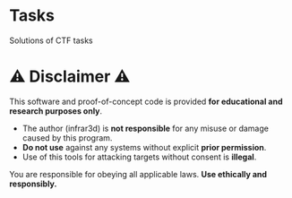 # Tasks

Solutions of CTF tasks

# ⚠️ Disclaimer ⚠️

This software and proof-of-concept code is provided **for educational and research purposes only**. 

*   The author (infrar3d) is **not responsible** for any misuse or damage caused by this program.
*   **Do not use** against any systems without explicit **prior permission**.
*   Use of this tools for attacking targets without consent is **illegal**.

You are responsible for obeying all applicable laws. **Use ethically and responsibly.**
